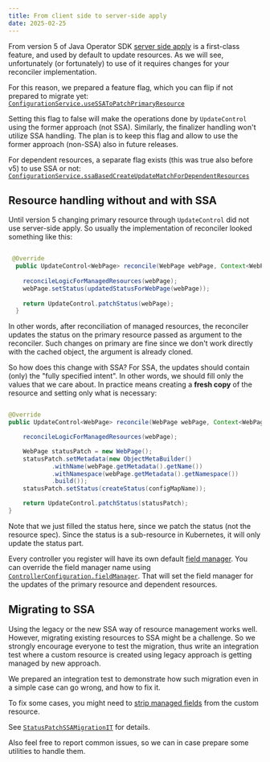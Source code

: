 ```yaml
---
title: From client side to server-side apply
date: 2025-02-25
---
```


From version 5 of Java Operator SDK [server side apply](https://kubernetes.io/docs/reference/using-api/server-side-apply/)
is a first-class feature, and used by default to update resources.
As we will see, unfortunately (or fortunately) to use of it requires changes for your reconciler implementation.

For this reason, we prepared a feature flag, which you can flip if not prepared to migrate yet:
[`ConfigurationService.useSSAToPatchPrimaryResource`](https://github.com/operator-framework/java-operator-sdk/blob/main/operator-framework-core/src/main/java/io/javaoperatorsdk/operator/api/config/ConfigurationService.java#L493)

Setting this flag to false will make the operations done by `UpdateControl` using the former approach (not SSA).
Similarly, the finalizer handling won't utilize SSA handling. 
The plan is to keep this flag and allow to use the former approach (non-SSA) also in future releases. 

For dependent resources, a separate flag exists (this was true also before v5) to use SSA or not:
[`ConfigurationService.ssaBasedCreateUpdateMatchForDependentResources`](https://github.com/operator-framework/java-operator-sdk/blob/main/operator-framework-core/src/main/java/io/javaoperatorsdk/operator/api/config/ConfigurationService.java#L373)


## Resource handling without and with SSA

Until version 5 changing primary resource through `UpdateControl` did not use server-side apply. 
So usually the implementation of reconciler looked something like this:

```java

 @Override
  public UpdateControl<WebPage> reconcile(WebPage webPage, Context<WebPage> context) {
        
    reconcileLogicForManagedResources(webPage);
    webPage.setStatus(updatedStatusForWebPage(webPage));
    
    return UpdateControl.patchStatus(webPage);
  }

```

In other words, after reconciliation of managed resources, the reconciler updates the status on the
primary resource passed as argument to the reconciler.
Such changes on primary are fine since we don't work directly with the cached object, the argument is
already cloned.

So how does this change with SSA?
For SSA, the updates should contain (only) the "fully specified intent".
In other words, we should fill only the values that we care about.
In practice means creating a **fresh copy** of the resource and setting only what is necessary:

```java

@Override
public UpdateControl<WebPage> reconcile(WebPage webPage, Context<WebPage> context) {

    reconcileLogicForManagedResources(webPage);

    WebPage statusPatch = new WebPage();
    statusPatch.setMetadata(new ObjectMetaBuilder()
            .withName(webPage.getMetadata().getName())
            .withNamespace(webPage.getMetadata().getNamespace())
            .build());
    statusPatch.setStatus(createStatus(configMapName));

    return UpdateControl.patchStatus(statusPatch);
}
```

Note that we just filled the status here, since we patch the status (not the resource spec).
Since the status is a sub-resource in Kubernetes, it will only update the status part.

Every controller you register will have its own default [field manager](https://kubernetes.io/docs/reference/using-api/server-side-apply/#managers).
You can override the field manager name using [`ControllerConfiguration.fieldManager`](https://github.com/operator-framework/java-operator-sdk/blob/main/operator-framework-core/src/main/java/io/javaoperatorsdk/operator/api/config/ControllerConfiguration.java#L89).
That will set the field manager for the updates of the primary resource and dependent resources.

## Migrating to SSA

Using the legacy or the new SSA way of resource management works well.
However, migrating existing resources to SSA might be a challenge. 
So we strongly encourage everyone to test the migration, thus write an integration test where 
a custom resource is created using legacy approach is getting managed by new approach.

We prepared an integration test to demonstrate how such migration even in a simple case can go wrong,
and how to fix it.

To fix some cases, you might need to [strip managed fields](https://kubernetes.io/docs/reference/using-api/server-side-apply/#clearing-managedfields)
from the custom resource.

See [`StatusPatchSSAMigrationIT`](https://github.com/operator-framework/java-operator-sdk/blob/main/operator-framework/src/test/java/io/javaoperatorsdk/operator/baseapi/statuspatchnonlocking/StatusPatchSSAMigrationIT.java) for details.

Also feel free to report common issues, so we can in case prepare some utilities to handle them.










